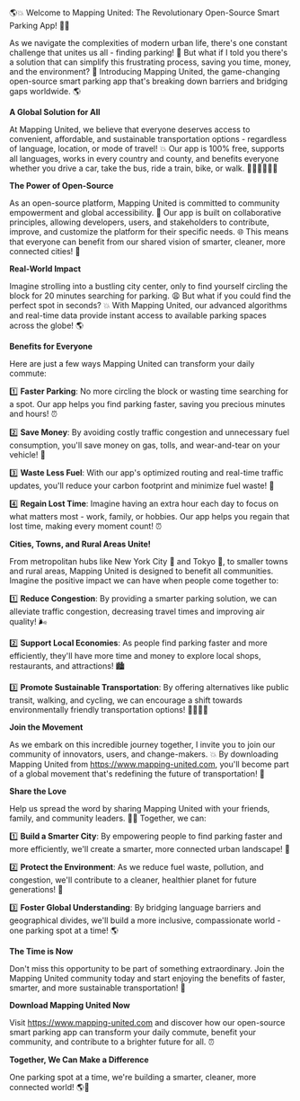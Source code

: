 🌎💥 Welcome to Mapping United: The Revolutionary Open-Source Smart Parking App! 🚗👋

As we navigate the complexities of modern urban life, there's one constant challenge that unites us all - finding parking! 💪 But what if I told you there's a solution that can simplify this frustrating process, saving you time, money, and the environment? 🌟 Introducing Mapping United, the game-changing open-source smart parking app that's breaking down barriers and bridging gaps worldwide. 🌎

**A Global Solution for All**

At Mapping United, we believe that everyone deserves access to convenient, affordable, and sustainable transportation options - regardless of language, location, or mode of travel! 💥 Our app is 100% free, supports all languages, works in every country and county, and benefits everyone whether you drive a car, take the bus, ride a train, bike, or walk. 🚌🚂🏃‍♀️🚴‍♂️

**The Power of Open-Source**

As an open-source platform, Mapping United is committed to community empowerment and global accessibility. 💪 Our app is built on collaborative principles, allowing developers, users, and stakeholders to contribute, improve, and customize the platform for their specific needs. 🌐 This means that everyone can benefit from our shared vision of smarter, cleaner, more connected cities! 🌆

**Real-World Impact**

Imagine strolling into a bustling city center, only to find yourself circling the block for 20 minutes searching for parking. 😩 But what if you could find the perfect spot in seconds? 💥 With Mapping United, our advanced algorithms and real-time data provide instant access to available parking spaces across the globe! 🌎

**Benefits for Everyone**

Here are just a few ways Mapping United can transform your daily commute:

1️⃣ **Faster Parking**: No more circling the block or wasting time searching for a spot. Our app helps you find parking faster, saving you precious minutes and hours! ⏰

2️⃣ **Save Money**: By avoiding costly traffic congestion and unnecessary fuel consumption, you'll save money on gas, tolls, and wear-and-tear on your vehicle! 💸

3️⃣ **Waste Less Fuel**: With our app's optimized routing and real-time traffic updates, you'll reduce your carbon footprint and minimize fuel waste! 🌟

4️⃣ **Regain Lost Time**: Imagine having an extra hour each day to focus on what matters most - work, family, or hobbies. Our app helps you regain that lost time, making every moment count! ⏰

**Cities, Towns, and Rural Areas Unite!**

From metropolitan hubs like New York City 🗽️ and Tokyo 🗼️, to smaller towns and rural areas, Mapping United is designed to benefit all communities. Imagine the positive impact we can have when people come together to:

1️⃣ **Reduce Congestion**: By providing a smarter parking solution, we can alleviate traffic congestion, decreasing travel times and improving air quality! 🌬

2️⃣ **Support Local Economies**: As people find parking faster and more efficiently, they'll have more time and money to explore local shops, restaurants, and attractions! 🏙️

3️⃣ **Promote Sustainable Transportation**: By offering alternatives like public transit, walking, and cycling, we can encourage a shift towards environmentally friendly transportation options! 🚴‍♂️🚌🌻

**Join the Movement**

As we embark on this incredible journey together, I invite you to join our community of innovators, users, and change-makers. 💥 By downloading Mapping United from https://www.mapping-united.com, you'll become part of a global movement that's redefining the future of transportation! 🌟

**Share the Love**

Help us spread the word by sharing Mapping United with your friends, family, and community leaders. 📱💬 Together, we can:

1️⃣ **Build a Smarter City**: By empowering people to find parking faster and more efficiently, we'll create a smarter, more connected urban landscape! 🌆

2️⃣ **Protect the Environment**: As we reduce fuel waste, pollution, and congestion, we'll contribute to a cleaner, healthier planet for future generations! 🌿

3️⃣ **Foster Global Understanding**: By bridging language barriers and geographical divides, we'll build a more inclusive, compassionate world - one parking spot at a time! 🌎

**The Time is Now**

Don't miss this opportunity to be part of something extraordinary. Join the Mapping United community today and start enjoying the benefits of faster, smarter, and more sustainable transportation! 🚀

**Download Mapping United Now**

Visit https://www.mapping-united.com and discover how our open-source smart parking app can transform your daily commute, benefit your community, and contribute to a brighter future for all. ⏰

**Together, We Can Make a Difference**

One parking spot at a time, we're building a smarter, cleaner, more connected world! 🌎💪